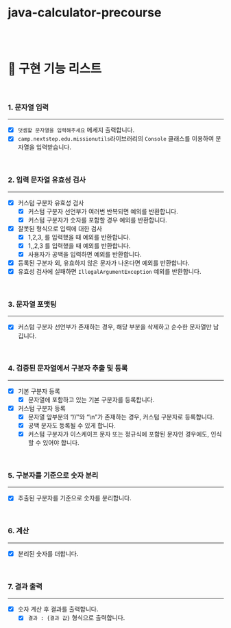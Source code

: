 # java-calculator-precourse
<br/>
<br/>

# 📕 구현 기능 리스트
<br/>

### 1. 문자열 입력

---

- [x]  `덧셈할 문자열을 입력해주세요` 메세지 출력합니다.
- [x]  `camp.nextstep.edu.missionutils`라이브러리의 `Console` 클래스를 이용하여 문자열을 입력받습니다.

<br/>

### 2. 입력 문자열 유효성 검사

---

- [x]  커스텀 구분자 유효성 검사
    - [x]  커스텀 구분자 선언부가 여러번 반복되면 예외를 반환합니다.
    - [x]  커스텀 구분자가 숫자를 포함할 경우 예외를 반환합니다.
- [x]  잘못된 형식으로 입력에 대한 검사
    - [x]  1,2,3, 를 입력했을 때 예외를 반환합니다.
    - [x]  1,,2,3 를 입력했을 때 예외를 반환합니다.
    - [x]  사용자가 공백을 입력하면 예외를 반환합니다.
- [x]  등록된 구분자 외, 유효하지 않은 문자가 나온다면 예외를 반환합니다.
- [x]  유효성 검사에 실패하면 `IllegalArgumentException` 예외를 반환합니다.

<br/>

### 3. 문자열 포맷팅

---

- [x]  커스텀 구분자 선언부가 존재하는 경우, 해당 부분을 삭제하고 순수한 문자열만 남깁니다.

<br/>

### 4. 검증된 문자열에서 구분자 추출 및 등록

---

- [x]  기본 구분자 등록
    - [x]  문자열에 포함하고 있는 기본 구분자를 등록합니다.
- [x]  커스텀 구분자 등록
    - [x]  문자열 앞부분의 “//”와 “\n”가 존재하는 경우, 커스텀 구분자로 등록합니다.
    - [x]  공백 문자도 등록될 수 있게 합니다.
    - [x]  커스텀 구분자가 이스케이프 문자 또는 정규식에 포함된 문자인 경우에도, 인식할 수 있어야 합니다.

<br/>

### 5. 구분자를 기준으로 숫자 분리

---

- [x]  추출된 구분자를 기준으로 숫자를 분리합니다.

<br/>

### 6. 계산

---

- [x]  분리된 숫자를 더합니다.

<br/>

### 7. 결과 출력

---

- [x]  숫자 계산 후 결과를 출력합니다.
    - [x]  `결과 : {결과 값}`  형식으로 출력합니다.